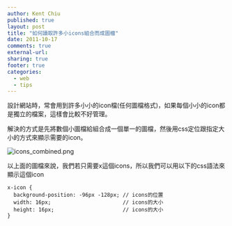 ```yaml
---
author: Kent Chiu
published: true
layout: post
title: "如何讀取許多小icons組合而成圖檔"
date: 2011-10-17
comments: true
external-url:
sharing: true
footer: true
categories:
  - web
  - tips
---
```




設計網站時，常會用到許多小小的icon檔(任何圖檔格式)，如果每個小小的icon都是獨立的檔案，這樣會比較不好管理。

解決的方式是先將數個小圖檔給組合成一個單一的圖檔，然後用css定位跟指定大小的方式來顯示需要的icon。

![icons_combined.png][icons_combined.png]

以上面的圖檔來說，我們若只需要x這個icons，所以我們可以用以下的css語法來顯示這個icon

```
x-icon {
  background-position: -96px -128px; // icons的位置 
  width: 16px;                       // icons的大小
  height: 16px;                      // icons的大小 
}
```



[icons_combined.png]: http://blog.kent-chiu.com/images/2011-10-17/icons_combined.png
